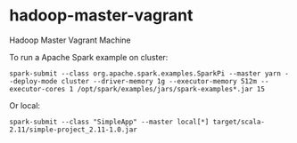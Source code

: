 # hadoop-master-vagrant
Hadoop Master Vagrant Machine

To run a Apache Spark example on cluster:

```
spark-submit --class org.apache.spark.examples.SparkPi --master yarn --deploy-mode cluster --driver-memory 1g --executor-memory 512m --executor-cores 1 /opt/spark/examples/jars/spark-examples*.jar 15
```

Or local:

```
spark-submit --class "SimpleApp" --master local[*] target/scala-2.11/simple-project_2.11-1.0.jar
```